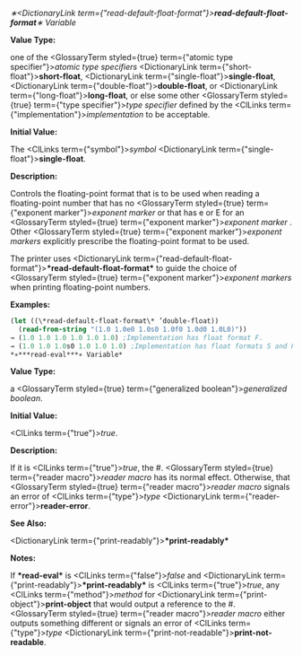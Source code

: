 *∗<DictionaryLink  term={"read-default-float-format"}><b>*read-default-float-format*</b></DictionaryLink>∗ Variable* 



**Value Type:** 



one of the <GlossaryTerm styled={true} term={"atomic type specifier"}><i>atomic type specifiers</i></GlossaryTerm> <DictionaryLink  term={"short-float"}><b>short-float</b></DictionaryLink>, <DictionaryLink  term={"single-float"}><b>single-float</b></DictionaryLink>, <DictionaryLink  term={"double-float"}><b>double-float</b></DictionaryLink>, or <DictionaryLink  term={"long-float"}><b>long-float</b></DictionaryLink>, or else some other <GlossaryTerm styled={true} term={"type specifier"}><i>type specifier</i></GlossaryTerm> defined by the <ClLinks  term={"implementation"}><i>implementation</i></ClLinks> to be acceptable. 







 



 



**Initial Value:** 



The <ClLinks  term={"symbol"}><i>symbol</i></ClLinks> <DictionaryLink  term={"single-float"}><b>single-float</b></DictionaryLink>. 



**Description:** 



Controls the floating-point format that is to be used when reading a floating-point number that has no <GlossaryTerm styled={true} term={"exponent marker"}><i>exponent marker</i></GlossaryTerm> or that has e or E for an <GlossaryTerm styled={true} term={"exponent marker"}><i>exponent marker</i></GlossaryTerm> . Other <GlossaryTerm styled={true} term={"exponent marker"}><i>exponent markers</i></GlossaryTerm> explicitly prescribe the floating-point format to be used. 



The printer uses <DictionaryLink  term={"read-default-float-format"}><b>\*read-default-float-format\*</b></DictionaryLink> to guide the choice of <GlossaryTerm styled={true} term={"exponent marker"}><i>exponent markers</i></GlossaryTerm> when printing floating-point numbers. 



**Examples:**
```lisp
(let ((\*read-default-float-format\* ’double-float)) 
  (read-from-string "(1.0 1.0e0 1.0s0 1.0f0 1.0d0 1.0L0)")) 
→ (1.0 1.0 1.0 1.0 1.0 1.0) ;Implementation has float format F. 
→ (1.0 1.0 1.0s0 1.0 1.0 1.0) ;Implementation has float formats S and F. → (1.0d0 1.0d0 1.0 1.0 1.0d0 1.0d0) ;Implementation has float formats F and D. → (1.0d0 1.0d0 1.0s0 1.0 1.0d0 1.0d0) ;Implementation has float formats S, F, D. → (1.0d0 1.0d0 1.0 1.0 1.0d0 1.0L0) ;Implementation has float formats F, D, L. → (1.0d0 1.0d0 1.0s0 1.0 1.0d0 1.0L0) ;Implementation has formats S, F, D, L. 
*∗***read-eval***∗ Variable* 
```
**Value Type:** 



a <GlossaryTerm styled={true} term={"generalized boolean"}><i>generalized boolean</i></GlossaryTerm>. 



**Initial Value:** 



<ClLinks  term={"true"}><i>true</i></ClLinks>. 



**Description:** 



If it is <ClLinks  term={"true"}><i>true</i></ClLinks>, the #. <GlossaryTerm styled={true} term={"reader macro"}><i>reader macro</i></GlossaryTerm> has its normal effect. Otherwise, that <GlossaryTerm styled={true} term={"reader macro"}><i>reader macro</i></GlossaryTerm> signals an error of <ClLinks  term={"type"}><i>type</i></ClLinks> <DictionaryLink  term={"reader-error"}><b>reader-error</b></DictionaryLink>. 



**See Also:** 



<DictionaryLink  term={"print-readably"}><b>\*print-readably\*</b></DictionaryLink> 



**Notes:** 



If **\*read-eval\*** is <ClLinks  term={"false"}><i>false</i></ClLinks> and <DictionaryLink  term={"print-readably"}><b>\*print-readably\*</b></DictionaryLink> is <ClLinks  term={"true"}><i>true</i></ClLinks>, any <ClLinks  term={"method"}><i>method</i></ClLinks> for <DictionaryLink  term={"print-object"}><b>print-object</b></DictionaryLink> that would output a reference to the #. <GlossaryTerm styled={true} term={"reader macro"}><i>reader macro</i></GlossaryTerm> either outputs something different or signals an error of <ClLinks  term={"type"}><i>type</i></ClLinks> <DictionaryLink  term={"print-not-readable"}><b>print-not-readable</b></DictionaryLink>. 







 



 



